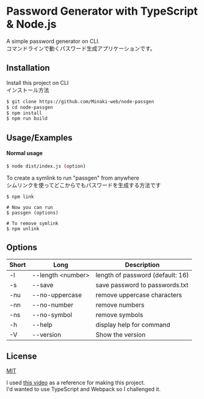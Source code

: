 # Password Generator with TypeScript & Node.js

A simple password generator on CLI.  
コマンドラインで動くパスワード生成アプリケーションです。  

## Installation
Install this project on CLI  
インストール方法

```bash
$ git clone https://github.com/Minaki-web/node-passgen
$ cd node-passgen
$ npm install 
$ npm run build
```

## Usage/Examples
#### Normal usage
```bash
$ node dist/index.js (option)
```

To create a symlink to run "passgen" from anywhere  
シムリンクを使ってどこからでもパスワードを生成する方法です

```
$ npm link

# Now you can run
$ passgen (options)

# To remove symlink
$ npm unlink
```

## Options

| Short | Long               | Description                      |
| ----- | ------------------ | -------------------------------- |
| -l    | --length \<number> | length of password (default: 16) |
| -s    | --save             | save password to passwords.txt   |
| -nu   | --no-uppercase     | remove uppercase characters      |
| -nn   | --no-number        | remove numbers                   |
| -ns   | --no-symbol        | remove symbols                   |
| -h    | --help             | display help for command         |
| -V    | --version          | Show the version                 |


## License

[MIT](https://choosealicense.com/licenses/mit/)

I used [this video](https://www.youtube.com/watch?v=3Xx83JAktXk) as a reference for making this project.  
I'd wanted to use TypeScript and Webpack so I challenged it.